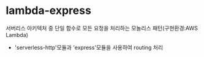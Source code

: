 # lambda-express
서버리스 아키텍처 중 단일 함수로 모든 요청을 처리하는 모놀리스 패턴(구현환경:AWS Lambda)
- 'serverless-http'모듈과 'express'모듈을 사용하여 routing 처리
